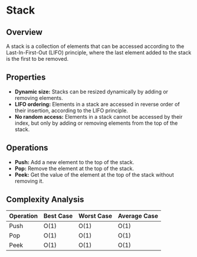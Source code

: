# Stack

## Overview
A stack is a collection of elements that can be accessed according to the Last-In-First-Out (LIFO) principle, where the last element added to the stack is the first to be removed.

## Properties
- **Dynamic size:** Stacks can be resized dynamically by adding or removing elements.
- **LIFO ordering:** Elements in a stack are accessed in reverse order of their insertion, according to the LIFO principle.
- **No random access:** Elements in a stack cannot be accessed by their index, but only by adding or removing elements from the top of the stack.

## Operations
- **Push:** Add a new element to the top of the stack.
- **Pop:** Remove the element at the top of the stack.
- **Peek:** Get the value of the element at the top of the stack without removing it.

## Complexity Analysis
| **Operation** | **Best Case** | **Worst Case** | **Average Case** |
|---------------|---------------|----------------|------------------|
| Push          |      O(1)     |      O(1)      |       O(1)       |
| Pop           |      O(1)     |      O(1)      |       O(1)       |
| Peek          |      O(1)     |      O(1)      |       O(1)       |